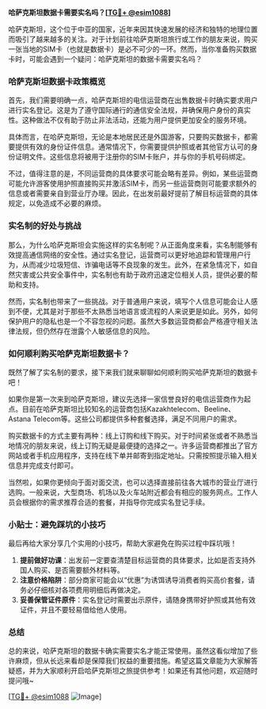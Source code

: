 **哈萨克斯坦数据卡需要实名吗？[[TG💪+ @esim1088](https://t.me/s/esim1088)]**

哈萨克斯坦，这个位于中亚的国家，近年来因其快速发展的经济和独特的地理位置而吸引了越来越多的关注。对于计划前往哈萨克斯坦旅行或工作的朋友来说，购买一张当地的SIM卡（也就是数据卡）是必不可少的一环。然而，当你准备购买数据卡时，可能会遇到一个疑问：哈萨克斯坦的数据卡需要实名吗？

### 哈萨克斯坦数据卡政策概览

首先，我们需要明确一点，哈萨克斯坦的电信运营商在出售数据卡时确实要求用户进行实名登记。这是为了遵守国际通行的通信安全法规，并确保用户身份的真实性。这种做法不仅有助于防止非法活动，还能为用户提供更加安全的服务环境。

具体而言，在哈萨克斯坦，无论是本地居民还是外国游客，只要购买数据卡，都需要提供有效的身份证件信息。通常情况下，你需要提供护照或者其他官方认可的身份证明文件。这些信息将被用于注册你的SIM卡账户，并与你的手机号码绑定。

不过，值得注意的是，不同运营商的具体要求可能会略有差异。例如，某些运营商可能允许游客使用护照直接购买并激活SIM卡，而另一些运营商则可能要求额外的信息或者需要亲自到营业厅办理。因此，在出发前最好提前了解目标运营商的具体规定，以免造成不必要的麻烦。

### 实名制的好处与挑战

那么，为什么哈萨克斯坦会实施这样的实名制呢？从正面角度来看，实名制能够有效提高通信网络的安全性。通过实名登记，运营商可以更好地追踪和管理用户行为，从而减少垃圾短信、诈骗电话等不良现象的发生。此外，在紧急情况下，如自然灾害或公共安全事件中，实名制也有助于政府迅速定位相关人员，提供必要的帮助和支持。

然而，实名制也带来了一些挑战。对于普通用户来说，填写个人信息可能会让人感到不便，尤其是对于那些不太熟悉当地语言或流程的人来说更是如此。另外，如何保护用户的隐私也是一个不容忽视的问题。虽然大多数运营商都会严格遵守相关法律法规，但仍然存在泄露个人敏感信息的风险。

### 如何顺利购买哈萨克斯坦数据卡？

既然了解了实名制的要求，接下来我们就来聊聊如何顺利购买哈萨克斯坦的数据卡吧！

如果你是第一次来到哈萨克斯坦，建议先选择一家信誉良好的电信运营商作为起点。目前在哈萨克斯坦比较知名的运营商包括Kazakhtelecom、Beeline、Astana Telecom等。这些公司都提供多种套餐选择，满足不同用户的需求。

购买数据卡的方式主要有两种：线上订购和线下购买。对于时间紧张或者不熟悉当地情况的朋友来说，线上订购无疑是最便捷的选择之一。许多运营商都推出了官方网站或者手机应用程序，支持在线下单并邮寄到指定地址。只需按照提示输入相关信息并完成支付即可。

当然啦，如果你更倾向于面对面交流，也可以选择直接前往各大城市的营业厅进行选购。一般来说，大型商场、机场以及火车站附近都会有相应的服务网点。工作人员会根据你的需求推荐合适的套餐，并指导你完成实名登记手续。

### 小贴士：避免踩坑的小技巧

最后再给大家分享几个实用的小技巧，帮助大家避免在购买过程中踩坑哦！

1. **提前做好功课**：出发前一定要查清楚目标运营商的具体要求，比如是否支持外国人购买、是否需要额外材料等。
2. **注意价格陷阱**：部分商家可能会以“优惠”为诱饵诱导消费者购买高价套餐，请务必仔细核对各项费用明细后再做决定。
3. **妥善保管证件原件**：实名登记时需要出示原件，请随身携带好护照或其他有效证件，并且不要轻易借给他人使用。

### 总结

总的来说，哈萨克斯坦的数据卡确实需要实名才能正常使用。虽然这看似增加了些许麻烦，但从长远来看却是保障我们权益的重要措施。希望这篇文章能为大家解答疑惑，并为大家顺利开启哈萨克斯坦之旅提供参考！如果还有其他问题，欢迎随时提问哦~

[[TG💪+ @esim1088](https://t.me/s/esim1088) ![Image](https://i.postimg.cc/4NQfJmqS/Snipaste-2025-05-13-00-14-12.png)]